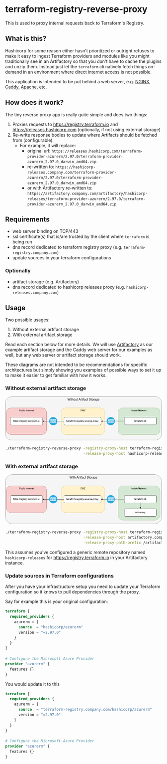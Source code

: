 # terraform-registry-reverse-proxy

This is used to proxy internal requests back to Terraform's Registry.

## What is this?

Hashicorp for some reason either hasn't prioritized or outright refuses to make
it easy to ingest Terraform providers and modules like you might traditionally
see in an Artifactory so that you don't have to cache the plugins and unzip them.
Instead just let the `terraform` cli natively fetch things on-demand in an
environment where direct internet access is not possible.

This application is intended to be put behind a web server, e.g. [NGINX][1], [Caddy][2],
[Apache][3], etc.

## How does it work?

The tiny reverse proxy app is really quite simple and does two things:

1. Proxies requests to https://registry.terraform.io and https://releases.hashicorp.com (optionally, if not using external storage)
2. Re-write response bodies to update where Artifacts should be fetched from (configurable).
   - For example, it will replace:
     - original url: `https://releases.hashicorp.com/terraform-provider-azurerm/2.97.0/terraform-provider-azurerm_2.97.0_darwin_amd64.zip`
     - re-written to: `https://hashicorp-releases.company.com/terraform-provider-azurerm/2.97.0/terraform-provider-azurerm_2.97.0_darwin_amd64.zip`
     - or with Artifactory re-written to: `https://artifactory.company.com/artifactory/hashicorp-releases/terraform-provider-azurerm/2.97.0/terraform-provider-azurerm_2.97.0_darwin_amd64.zip`

## Requirements

- web server binding on TCP/443
- ssl certificate(s) that is/are trusted by the client where `terraform` is
  being run
- dns record dedicated to terraform registry proxy (e.g. `terraform-registry.company.com`)
- update sources in your terraform configurations

### Optionally

- artifact storage (e.g. Artifactory)
- dns record dedicated to hashicorp releases proxy (e.g. `hashicorp-releases.company.com`)

## Usage

Two possible usages:

1. Without external artifact storage
2. With external artifact storage

Read each section below for more details. We will use [Artifactory][4] as our example
artifact storage and the Caddy web server for our examples as well, but any web
server or artifact storage should work.

These diagrams are not intended to be recommendations for specific architectures
but simply showing you examples of possible ways to set it up to make it easier
to get familiar with how it works.

### Without external artifact storage

![with artifact storage](/docs/diagrams/without-artifact-storage.drawio.png?raw=true)

```bash
./terraform-registry-reverse-proxy -registry-proxy-host terraform-registry.company.com \
                                   -release-proxy-host hashicorp-releases.company.com
```

### With external artifact storage

![with artifact storage](/docs/diagrams/with-artifact-storage.drawio.png?raw=true)

```bash
./terraform-registry-reverse-proxy -registry-proxy-host terraform-registry.company.com \
                                   -release-proxy-host artifactory.company.com \
                                   -release-proxy-path-prefix /artifactory/hashicorp-releases
```

This assumes you've configured a generic remote repository named
`hashicorp-releases` for https://registry.terraform.io in your Artifactory
instance.

### Update sources in Terraform configurations

After you have your infrastructure setup you need to update your Terraform
configuration so it knows to pull dependencies through the proxy.

Say for example this is your original configuration:

```terraform
terraform {
  required_providers {
    azurerm = {
      source  = "hashicorp/azurerm"
      version = "=2.97.0"
    }
  }
}

# Configure the Microsoft Azure Provider
provider "azurerm" {
  features {}
}
```

You would update it to this

```terraform
terraform {
  required_providers {
    azurerm = {
      source  = "terraform-registry.company.com/hashicorp/azurerm"
      version = "=2.97.0"
    }
  }
}

# Configure the Microsoft Azure Provider
provider "azurerm" {
  features {}
}
```

[1]: https://nginx.org/en/
[2]: https://caddyserver.com/
[3]: https://httpd.apache.org/
[4]: https://jfrog.com/artifactory/
